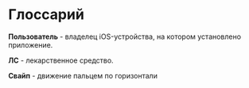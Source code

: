 # Глоссарий


<b>Пользователь</b> - владелец iOS-устройства, на котором установлено приложение. 

<b>ЛС</b> - лекарственное средство.

<b>Свайп</b> - движение пальцем по горизонтали 

